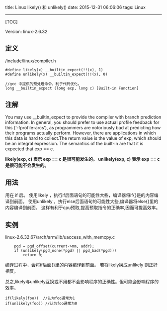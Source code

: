 
title: Linux likely() 和 unlikely()
date: 2015-12-31 06:06:06
tags:  Linux

---

[TOC]

Version: linux-2.6.32

## 定义
/include/linux/compiler.h
```
#define likely(x) __builtin_expect(!!(x), 1)
#define unlikely(x) __builtin_expect(!!(x), 0)
```

```
//gcc 中提供的预处理命令，利于代码优化。
long __builtin_expect (long exp, long c) [Built-in Function]
```

## 注解
You may use \_\_builtin_expect to provide the compiler with branch prediction information. In general, you should prefer to use actual profile feedback for this (‘-fprofile-arcs’), as programmers are notoriously bad at predicting how their programs actually perform. However, there are applications in which this data is hard to collect.The return value is the value of exp, which should be an integral expression. The semantics of the built-in are that it is expected that exp == c.

**likely(exp, c)  表示  exp == c  是很可能发生的。
unlikely(exp, c) 表示 exp == c 是很可能不会发生的。**



## 用法
用在 if 后。
使用likely ，执行if后面语句的可能性大些，编译器将if{}是的内容编译到前面。
使用unlikely ，执行else后面语句的可能性大些,编译器将else{}里的内容编译到前面。
这样有利于cpu预取,提高预取指令的正确率,因而可提高效率。

## 实例
linux-2.6.32.67/arch/arm/lib/uaccess_with_memcpy.c
```
	pgd = pgd_offset(current->mm, addr);
	if (unlikely(pgd_none(*pgd) || pgd_bad(*pgd)))
		return 0;

```
编译过程中，会将if后面{}里的内容编译到前面。
若将likely换成unlikely 则正好相反。

总之,likely与unlikely互换或不用都不会影响程序的正确性。但可能会影响程序的效率。
```
if(likely(foo))  //认为foo通常为1
if(unlikely(foo)) //认为foo通常为0
```
